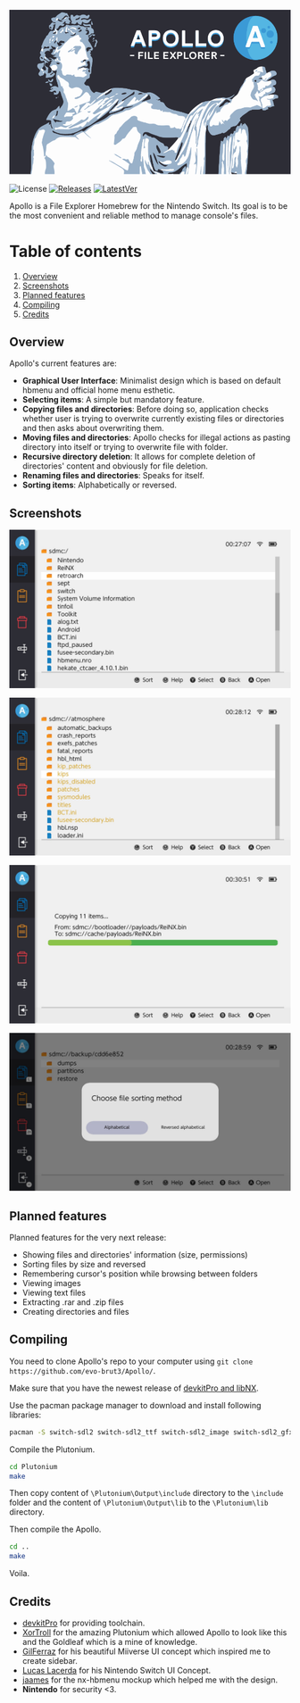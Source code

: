 ![Logo](romfs/Baner.png)

![License](https://img.shields.io/badge/License-GPLv3-blue.svg) [![Releases](https://img.shields.io/github/downloads/evo-brut3/apollo/total.svg)]() [![LatestVer](https://img.shields.io/github/release-pre/evo-brut3/apollo.svg)]()

Apollo is a File Explorer Homebrew for the Nintendo Switch. Its goal is to be the most convenient and reliable method to manage console's files. 

# Table of contents

1. [Overview](#overview)
2. [Screenshots](#screenshots)
3. [Planned features](#planned-features)
4. [Compiling](#compiling)
5. [Credits](#credits)

## Overview

Apollo's current features are:

- **Graphical User Interface**: Minimalist design which is based on default hbmenu and official home menu esthetic.
- **Selecting items**: A simple but mandatory feature.
- **Copying files and directories**: Before doing so, application checks whether user is trying to overwrite currently existing files or directories and then asks about overwriting them.
- **Moving files and directories**: Apollo checks for illegal actions as pasting directory into itself or trying to overwrite file with folder.
- **Recursive directory deletion**: It allows for complete deletion of directories' content and obviously for file deletion.
- **Renaming files and directories**: Speaks for itself.
- **Sorting items**: Alphabetically or reversed.

## Screenshots
  <p align="center"><img src="https://raw.githubusercontent.com/evo-brut3/Apollo/master/assets/main_screen.jpg"></p>
  <p align="center"><img src="https://raw.githubusercontent.com/evo-brut3/Apollo/master/assets/selecting_files.jpg"></p>
  <p align="center"><img src="https://raw.githubusercontent.com/evo-brut3/Apollo/master/assets/copying_files.jpg"></p>
  <p align="center"><img src="https://raw.githubusercontent.com/evo-brut3/Apollo/master/assets/sorting_and_help.jpg"></p>
  
## Planned features

Planned features for the very next release:

- Showing files and directories' information (size, permissions)
- Sorting files by size and reversed
- Remembering cursor's position while browsing between folders
- Viewing images
- Viewing text files
- Extracting .rar and .zip files
- Creating directories and files

## Compiling

You need to clone Apollo's repo to your computer using `git clone https://github.com/evo-brut3/Apollo/`.

Make sure that you have the newest release of [devkitPro and libNX](https://switchbrew.org/wiki/Setting_up_Development_Environment).

Use the pacman package manager to download and install following libraries: 
``` bash
pacman -S switch-sdl2 switch-sdl2_ttf switch-sdl2_image switch-sdl2_gfx switch-sdl2_mixer switch-mesa switch-glad switch-glm switch-libdrm_nouveau switch-libwebp switch-libpng switch-freetype switch-bzip2 switch-libjpeg-turbo
```
Compile the Plutonium.
``` bash
cd Plutonium
make
```
Then copy content of `\Plutonium\Output\include` directory to the `\include` folder and the content of `\Plutonium\Output\lib` to the `\Plutonium\lib` directory.

Then compile the Apollo.
``` bash
cd ..
make
```
Voila.

## Credits

- [devkitPro](https://devkitpro.org/) for providing toolchain.
- [XorTroll](https://github.com/XorTroll/) for the amazing Plutonium which allowed Apollo to look like this and the Goldleaf which is a mine of knowledge.
- [GilFerraz](https://www.reddit.com/user/GilFerraz/) for his beautiful Miiverse UI concept which inspired me to create sidebar.
- [Lucas Lacerda](https://dribbble.com/LucasLacerdaUX) for his Nintendo Switch UI Concept.
- [jaames](https://github.com/jaames/) for the nx-hbmenu mockup which helped me with the design.
- **Nintendo** for security <3.

